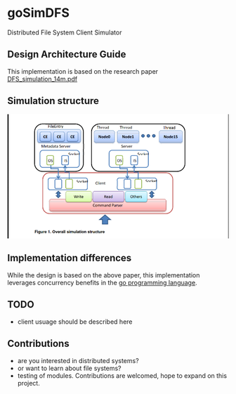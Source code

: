 # goSimDFS
Distributed File System Client Simulator 

## Design Architecture Guide 
This implementation is based on the research paper [DFS_simulation_14m.pdf](http://www.cse.scu.edu/~mwang2/projects/DFS_simulation_14m.pdf "A simulation of distributed file system" )


## Simulation structure 
![](Screenshot%20from%202020-07-21%2012-14-55.png)

## Implementation differences 
While the design is based on the above paper, this implementation leverages concurrency benefits in the [go programming language](https://tour.golang.org/list).

## TODO 
* client usuage should be described here

## Contributions
- are you interested in distributed systems? 
- or want to learn about file systems? 
- testing of modules.
Contributions are welcomed, hope to expand on this project. 